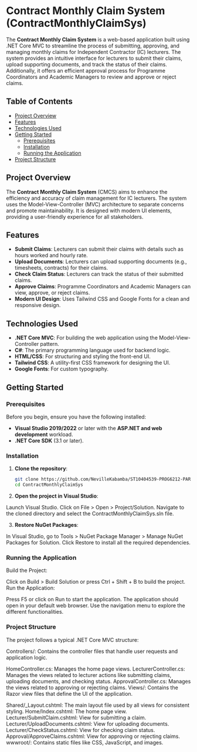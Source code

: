 ﻿# Contract Monthly Claim System (ContractMonthlyClaimSys)

The **Contract Monthly Claim System** is a web-based application built using .NET Core MVC to streamline the process of submitting, approving, and managing monthly claims for Independent Contractor (IC) lecturers. The system provides an intuitive interface for lecturers to submit their claims, upload supporting documents, and track the status of their claims. Additionally, it offers an efficient approval process for Programme Coordinators and Academic Managers to review and approve or reject claims.

## Table of Contents

- [Project Overview](#project-overview)
- [Features](#features)
- [Technologies Used](#technologies-used)
- [Getting Started](#getting-started)
  - [Prerequisites](#prerequisites)
  - [Installation](#installation)
  - [Running the Application](#running-the-application)
- [Project Structure](#project-structure)


## Project Overview

The **Contract Monthly Claim System** (CMCS) aims to enhance the efficiency and accuracy of claim management for IC lecturers. The system uses the Model-View-Controller (MVC) architecture to separate concerns and promote maintainability. It is designed with modern UI elements, providing a user-friendly experience for all stakeholders.

## Features

- **Submit Claims**: Lecturers can submit their claims with details such as hours worked and hourly rate.
- **Upload Documents**: Lecturers can upload supporting documents (e.g., timesheets, contracts) for their claims.
- **Check Claim Status**: Lecturers can track the status of their submitted claims.
- **Approve Claims**: Programme Coordinators and Academic Managers can view, approve, or reject claims.
- **Modern UI Design**: Uses Tailwind CSS and Google Fonts for a clean and responsive design.

## Technologies Used

- **.NET Core MVC**: For building the web application using the Model-View-Controller pattern.
- **C#**: The primary programming language used for backend logic.
- **HTML/CSS**: For structuring and styling the front-end UI.
- **Tailwind CSS**: A utility-first CSS framework for designing the UI.
- **Google Fonts**: For custom typography.

## Getting Started

### Prerequisites

Before you begin, ensure you have the following installed:

- **Visual Studio 2019/2022** or later with the **ASP.NET and web development** workload.
- **.NET Core SDK** (3.1 or later).

### Installation

1. **Clone the repository**:
   ```bash
   git clone https://github.com/NevilleKabamba/ST10404539-PROG6212-PART-1.git
   cd ContractMonthlyClaimSys

2. **Open the project in Visual Studio**:

Launch Visual Studio.
Click on File > Open > Project/Solution.
Navigate to the cloned directory and select the ContractMonthlyClaimSys.sln file.

3. **Restore NuGet Packages**:

In Visual Studio, go to Tools > NuGet Package Manager > Manage NuGet Packages for Solution.
Click Restore to install all the required dependencies.

### Running the Application
Build the Project:

Click on Build > Build Solution or press Ctrl + Shift + B to build the project.
Run the Application:

Press F5 or click on Run to start the application.
The application should open in your default web browser. Use the navigation menu to explore the different functionalities.


### Project Structure

The project follows a typical .NET Core MVC structure:

Controllers/: Contains the controller files that handle user requests and application logic.

HomeController.cs: Manages the home page views.
LecturerController.cs: Manages the views related to lecturer actions like submitting claims, uploading documents, and checking status.
ApprovalController.cs: Manages the views related to approving or rejecting claims.
Views/: Contains the Razor view files that define the UI of the application.

Shared/_Layout.cshtml: The main layout file used by all views for consistent styling.
Home/Index.cshtml: The home page view.
Lecturer/SubmitClaim.cshtml: View for submitting a claim.
Lecturer/UploadDocuments.cshtml: View for uploading documents.
Lecturer/CheckStatus.cshtml: View for checking claim status.
Approval/ApproveClaims.cshtml: View for approving or rejecting claims.
wwwroot/: Contains static files like CSS, JavaScript, and images.